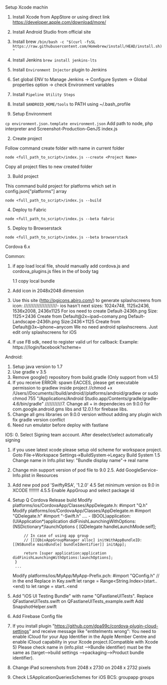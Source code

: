 Setup Xcode machin

1. Install Xcode from AppStore or using direct link https://developer.apple.com/download/more/
2. Install Android Studio from official site
3. Install brew ```/bin/bash -c "$(curl -fsSL https://raw.githubusercontent.com/Homebrew/install/HEAD/install.sh)"```
4. Install Jenkins ```brew install jenkins-lts```
5. Install ```Environment Injector``` plugin to Jenkins
6. Set global ENV to Manage Jenkins -> Configure System -> Global properties option -> check Environment variables
7. Install ```Pipeline Utility Steps```
8. Install ```$ANDROID_HOME/tools``` to PATH using ~/.bash_profile


1. Setup Environment

```cp environment.json.template environment.json```
Add path to node, php interpreter and Screenshot-Production-GenJS index.js

2. Create project

Follow command create folder with name <Project Name> in current folder

```node <full_path_to_script>/index.js --create <Project Name>```
   
Copy all project files to new created folder

3. Build project

This command build project for platforms which set in config.json["platforms"] array

```node <full_path_to_script>/index.js --build```

4. Deploy to Fabric

```node <full_path_to_script>/index.js --beta fabric```

5. Deploy to Browserstack

```node <full_path_to_script>/index.js --beta browserstack```



Cordova 6.x

Common:
1. if app load local file, should manually add cordova.js and cordova_plugins.js files in the of body tag
    <script type="text/javascript" src="cordova.js"></script>
    <script type="text/javascript" src="js/index.js"></script>
    1.1 copy local bundle

2. Add icon in 2048x2048 dimension
2. Use this site (http://pgicons.abiro.com/) to generate splashscreens from icon:
    /////////////////////- ios hasn't next sizes: 1024x748, 1125x2436, 1536x2008, 2436x1125
    For ios need to create
    Default-2436h.png Size: 1125 × 2436 Create from Default@2x~ipad~comany.png
    Default-Landscape-2436h.png Size:2436 × 1125 Create from Default@3x~iphone~anycom
    We no need android splashscreens. Just edit only splashscreens for iOS
3. If use FB sdk, need to register valid url for callback:
    Example: https://<url>/login/facebook?scheme=<openurl>

Android:
1. Setup java version to 1.7
2. Use gradle v 3.5
3. Remove google() repository from build.gradle (Only support from v4.5)
6. If you receive ERROR: spawn EACCES, please get executable permission to gradlew inside project
   //chmod +x /Users/<username>/Documents/<project name>/build/android/<project name>/platforms/android/gradlew
   or
   sudo chmod 755 "/Applications/Android Studio.app/Contents/gradle/gradle-4.6/bin/gradle"
///////////7. Change all + in dependecies on 9.0.0 for com.google.android.gms libs and 12.0.1 for firebase libs.
9. Change all gms libraries on 9.0.0 version without adding any plugin wich fix gradle version conflict
10. Need run emulator before deploy with fastlane

IOS:
0. Select Signing team account. After deselect/select automatically signing
1. if you usee latest xcode please setup old scheme for workspace project.
Goto File->Workspace Settings->BuildSystem->Legacy Build System
1.5 Change name in Info.plist key: "Bundle display name"-> real name
2. Change min support version of pod file to 9.0
2.5. Add GoogleService-Info.plist in Resources
3. Add new pod pod 'SwiftyRSA', '1.2.0'
4.5 Set minimum version os 9.0 in XCODE !!!!!!!!
4.5.5 Enable AppGroup and select package id
5. Setup Q Cordova Release build
   Modify platforms/ios/CordovaApp/Classes/AppDelegate.h:
        #import "Q.h"
   Modify platforms/ios/CordovaApp/Classes/AppDelegate.m
        #import "QDelegate.h"
        #import "<Name>-Swift.h"
        ....
        - (BOOL)application:(UIApplication*)application didFinishLaunchingWithOptions:(NSDictionary*)launchOptions {
            [QDelegate handleLaunchMode:self];

            // In case of using app group
            // [[[QbixAppGroupManager alloc] initWithAppBundleID:[[NSBundle mainBundle] bundleIdentifier]] initApp];

            return [super application:application didFinishLaunchingWithOptions:launchOptions];
        }
        ...
   Modify platforms/ios/MyApp/MyApp-Prefix.pch:
        #import "QConfig.h" // in the end
   Replace in Key.swift
   let range = Range<String.Index>(start..<end)
   to
   let range = start..<end
4. Add "iOS UI Testing Bundle" with name "QFastlaneUITests".
Replace QFastlaneUITests.swift on QFastlaneUITests_example.swift
Add SnapshotHelper.swift

5. Add Firebase Config file
6. If you install plugin "https://github.com/dpa99c/cordova-plugin-cloud-settings" and receive message like "entitelments wrong":
    You need to enable iCloud for your App Identifier in the Apple Member Centre and enable iCloud capability in your Xcode project.(Compatible with Xcode 5)
    Please check name in (info.plist -->Bundle identifier) must be the same as (target-->build settings -->packaging-->Product bundle identifier).
7. Change iPad screenshots from 2048 x 2730 on 2048 x 2732 pixels
8. Check LSApplicationQueriesSchemes for iOS
    BCS:
    groupapp
    groups
